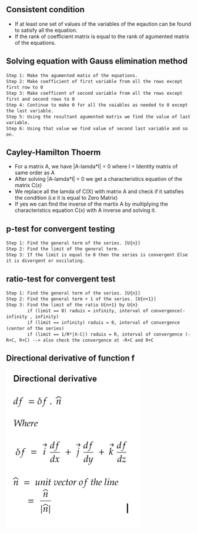 
## Consistent condition

- If at least one set of values of the variables of the eqaution can be found to satisfy all the equation.
- If the rank of coefficient matrix is equal to the rank of agumented matrix of the equations.

## Solving equation with Gauss elimination method

    Step 1: Make the agumented matix of the equations.
    Step 2: Make coefficient of first variable from all the rows except first row to 0
    Step 3: Make coefficent of second variable from all the rows except first and second rows to 0
    Step 4: Continue to make 0 for all the vaiables as needed to 0 except the last variable.
    Step 5: Using the resultant agumented matrix we find the value of last variable.
    Step 6: Using that value we find value of second last variable and so on.

## Cayley-Hamilton Thoerm

- For a matrix A, we have |A-lamda*I| = 0 where I = Identity matrix of same order as A
- After solving |A-lamda*I| = 0 we get a characteristics equation of the matrix C(x)
- We replace all the lamda of C(X) with matrix A and check if it satisfies the condition (i.e it is equal to Zero Matrix)
- If yes we can find the inverse of the martix A by multiplying the characteristics equation C(x) with A inverse and solving it.

## p-test for convergent testing

    Step 1: Find the general term of the series. [U{n}]
    Step 2: Find the limit of the general term.
    Step 3: If the limit is equal to 0 then the series is convergent Else it is divergent or oscilating.

## ratio-test for convergent test

    Step 1: Find the general term of the series. [U{n}]
    Step 2: Find the general term + 1 of the series. [U{n+1}]
    Step 3: Find the limit of the ratio U{n+1} by U{n}
            if (limit == 0) raduis = infinity, interval of convergence(-infinity , infinity)
            if (limit == infinity) raduis = 0, interval of convergence (center of the series)
            if (limit == 1/R*|X-C|) raduis = R, interval of convergence (-R+C, R+C) --> also check the convergence at -R+C and R+C

<!-- ## Fourier Series

![Fourier Series](images/FourierSeries.png)

## Fourier Series for cosine and sine

![Fourier Series for cosine and sine](images/FourierCosSin.png) -->

## Directional derivative of function f

![Directional derivative](images/directionalderivative.png)